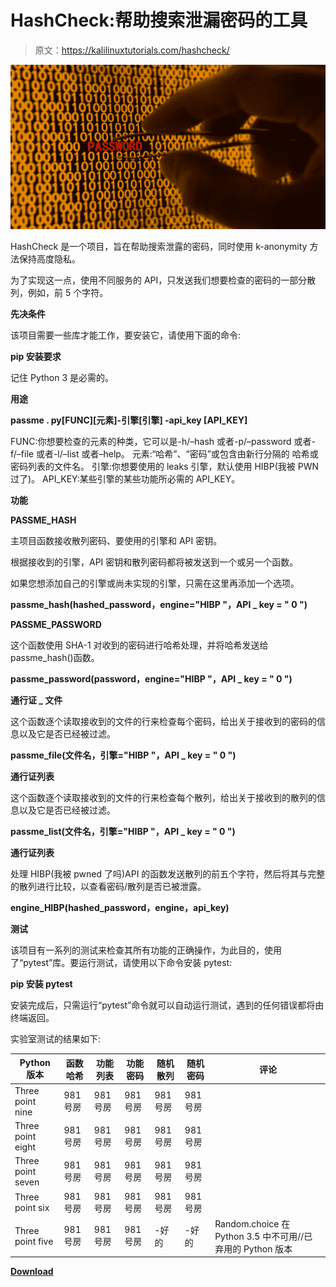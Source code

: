 # HashCheck:帮助搜索泄漏密码的工具

> 原文：<https://kalilinuxtutorials.com/hashcheck/>

[![HashCheck : Tool To Assist In The Search For Leaked Passwords](img/b7753918da040bcef2d05f4f98f9846a.png "HashCheck : Tool To Assist In The Search For Leaked Passwords")](https://1.bp.blogspot.com/-H6PXfKUjWYU/YNrxYgMwv3I/AAAAAAAAJuI/-AIdrJ7qRWQXcQoOmSIdknrQ-j2y5fYNgCLcBGAsYHQ/s728/HashCheck.png)

HashCheck 是一个项目，旨在帮助搜索泄露的密码，同时使用 k-anonymity 方法保持高度隐私。

为了实现这一点，使用不同服务的 API，只发送我们想要检查的密码的一部分散列，例如，前 5 个字符。

**先决条件**

该项目需要一些库才能工作，要安装它，请使用下面的命令:

**pip 安装要求**

记住 Python 3 是必需的。

**用途**

**passme . py[FUNC][元素]-引擎[引擎] -api_key [API_KEY]**

FUNC:你想要检查的元素的种类，它可以是-h/–hash 或者-p/–password
或者-f/–file 或者-l/–list 或者–help。
元素:“哈希”、“密码”或包含由新行分隔的
哈希或密码列表的文件名。
引擎:你想要使用的 leaks 引擎，默认使用 HIBP(我被 PWN 过了)。
API_KEY:某些引擎的某些功能所必需的 API_KEY。

**功能**

**PASSME_HASH**

主项目函数接收散列密码、要使用的引擎和 API 密钥。

根据接收到的引擎，API 密钥和散列密码都将被发送到一个或另一个函数。

如果您想添加自己的引擎或尚未实现的引擎，只需在这里再添加一个选项。

**passme_hash(hashed_password，engine="HIBP "，API _ key = " 0 ")**

**PASSME_PASSWORD**

这个函数使用 SHA-1 对收到的密码进行哈希处理，并将哈希发送给 passme_hash()函数。

**passme_password(password，engine="HIBP "，API _ key = " 0 ")**

**通行证 _ 文件**

这个函数逐个读取接收到的文件的行来检查每个密码，给出关于接收到的密码的信息以及它是否已经被过滤。

**passme_file(文件名，引擎="HIBP "，API _ key = " 0 ")**

**通行证列表**

这个函数逐个读取接收到的文件的行来检查每个散列，给出关于接收到的散列的信息以及它是否已经被过滤。

**passme_list(文件名，引擎="HIBP "，API _ key = " 0 ")**

**通行证列表**

处理 HIBP(我被 pwned 了吗)API 的函数发送散列的前五个字符，然后将其与完整的散列进行比较，以查看密码/散列是否已被泄露。

**engine_HIBP(hashed_password，engine，api_key)**

**测试**

该项目有一系列的测试来检查其所有功能的正确操作，为此目的，使用了“pytest”库。要运行测试，请使用以下命令安装 pytest:

**pip 安装 pytest**

安装完成后，只需运行“pytest”命令就可以自动运行测试，遇到的任何错误都将由终端返回。

实验室测试的结果如下:

| Python 版本 | 函数哈希 | 功能列表 | 功能密码 | 随机散列 | 随机密码 | 评论 |
| --- | --- | --- | --- | --- | --- | --- |
| Three point nine | 981 号房 | 981 号房 | 981 号房 | 981 号房 | 981 号房 |  |
| Three point eight | 981 号房 | 981 号房 | 981 号房 | 981 号房 | 981 号房 |  |
| Three point seven | 981 号房 | 981 号房 | 981 号房 | 981 号房 | 981 号房 |  |
| Three point six | 981 号房 | 981 号房 | 981 号房 | 981 号房 | 981 号房 |  |
| Three point five | 981 号房 | 981 号房 | 981 号房 | -好的 | -好的 | Random.choice 在 Python 3.5 中不可用//已弃用的 Python 版本 |

[**Download**](https://github.com/Telefonica/HashCheck)